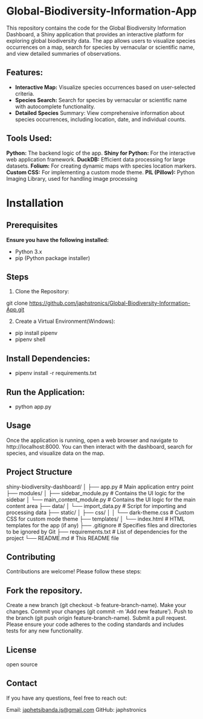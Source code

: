 # Global-Biodiversity-Information-App
This repository contains the code for the Global Biodiversity Information Dashboard, a Shiny application that provides an interactive platform for exploring global biodiversity data. The app allows users to visualize species occurrences on a map, search for species by vernacular or scientific name, and view detailed summaries of observations.

## Features:
* **Interactive Map:** Visualize species occurrences based on user-selected criteria.
* **Species Search:** Search for species by vernacular or scientific name with autocomplete functionality.
* **Detailed Species** Summary: View comprehensive information about species occurrences, including location, date, and individual counts.

## Tools Used:
**Python:** The backend logic of the app.
**Shiny for Python:** For the interactive web application framework.
**DuckDB:** Efficient data processing for large datasets.
**Folium:** For creating dynamic maps with species location markers.
**Custom CSS:** For implementing a custom mode theme.
**PIL (Pillow):** Python Imaging Library, used for handling image processing

# Installation
## Prerequisites
**Ensure you have the following installed:**
* Python 3.x
* pip (Python package installer)
## Steps
1. Clone the Repository:

git clone https://github.com/japhstronics/Global-Biodiversity-Information-App.git

2. Create a Virtual Environment(Windows):

* pip install pipenv
* pipenv shell

  
## Install Dependencies:
* pipenv install -r requirements.txt

## Run the Application:
* python app.py
## Usage
Once the application is running, open a web browser and navigate to http://localhost:8000. You can then interact with the dashboard, search for species, and visualize data on the map.

## Project Structure

shiny-biodiversity-dashboard/
│
├── app.py                   # Main application entry point
├── modules/
│   ├── sidebar_module.py    # Contains the UI logic for the sidebar
│   └── main_content_module.py # Contains the UI logic for the main content area
├── data/
│   └── import_data.py       # Script for importing and processing data
├── static/
│   ├── css/
│   │   └── dark-theme.css   # Custom CSS for custom mode theme
├── templates/
│   └── index.html           # HTML templates for the app (if any)
├── .gitignore               # Specifies files and directories to be ignored by Git
├── requirements.txt         # List of dependencies for the project
└── README.md                # This README file

## Contributing
Contributions are welcome! Please follow these steps:

## Fork the repository.
Create a new branch (git checkout -b feature-branch-name).
Make your changes.
Commit your changes (git commit -m 'Add new feature').
Push to the branch (git push origin feature-branch-name).
Submit a pull request.
Please ensure your code adheres to the coding standards and includes tests for any new functionality.

## License
open source

## Contact
If you have any questions, feel free to reach out:

Email: japhetsibanda.js@gmail.com
GitHub: japhstronics
